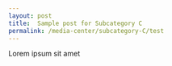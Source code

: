 ```yaml
---
layout: post
title:  Sample post for Subcategory C
permalink: /media-center/subcategory-C/test
---
```

Lorem ipsum sit amet
